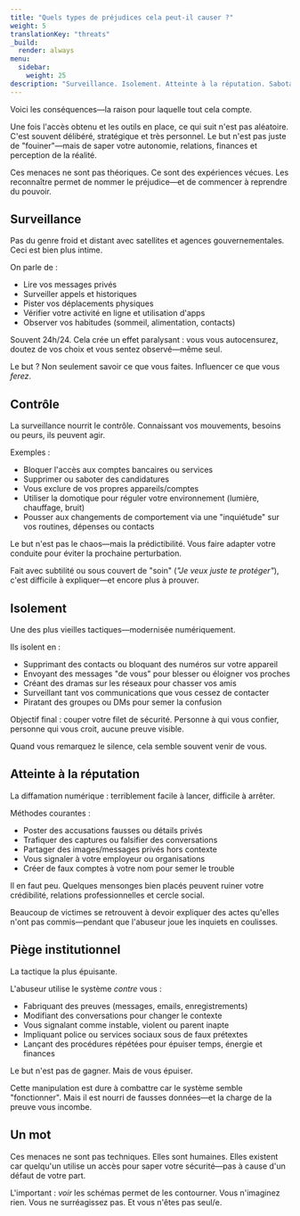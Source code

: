 ```yaml
---
title: "Quels types de préjudices cela peut-il causer ?"
weight: 5
translationKey: "threats"
_build:
  render: always
menu:
  sidebar:
    weight: 25
description: "Surveillance. Isolement. Atteinte à la réputation. Sabotage financier. Ce n'est pas qu'un téléphone piraté—c'est votre indépendance qui est grignotée."
---
```


Voici les conséquences—la raison pour laquelle tout cela compte.

Une fois l'accès obtenu et les outils en place, ce qui suit n'est pas aléatoire. C'est souvent délibéré, stratégique et très personnel. Le but n'est pas juste de "fouiner"—mais de saper votre autonomie, relations, finances et perception de la réalité.

Ces menaces ne sont pas théoriques. Ce sont des expériences vécues. Les reconnaître permet de nommer le préjudice—et de commencer à reprendre du pouvoir.

## Surveillance

Pas du genre froid et distant avec satellites et agences gouvernementales. Ceci est bien plus intime.

On parle de :

* Lire vos messages privés
* Surveiller appels et historiques
* Pister vos déplacements physiques
* Vérifier votre activité en ligne et utilisation d'apps
* Observer vos habitudes (sommeil, alimentation, contacts)

Souvent 24h/24. Cela crée un effet paralysant : vous vous autocensurez, doutez de vos choix et vous sentez observé—même seul.

Le but ? Non seulement savoir ce que vous faites. Influencer ce que vous *ferez*.

## Contrôle

La surveillance nourrit le contrôle. Connaissant vos mouvements, besoins ou peurs, ils peuvent agir.

Exemples :

* Bloquer l'accès aux comptes bancaires ou services
* Supprimer ou saboter des candidatures
* Vous exclure de vos propres appareils/comptes
* Utiliser la domotique pour réguler votre environnement (lumière, chauffage, bruit)
* Pousser aux changements de comportement via une "inquiétude" sur vos routines, dépenses ou contacts

Le but n'est pas le chaos—mais la prédictibilité. Vous faire adapter votre conduite pour éviter la prochaine perturbation.

Fait avec subtilité ou sous couvert de "soin" (*"Je veux juste te protéger"*), c'est difficile à expliquer—et encore plus à prouver.

## Isolement

Une des plus vieilles tactiques—modernisée numériquement.

Ils isolent en :

* Supprimant des contacts ou bloquant des numéros sur votre appareil
* Envoyant des messages "de vous" pour blesser ou éloigner vos proches
* Créant des dramas sur les réseaux pour chasser vos amis
* Surveillant tant vos communications que vous cessez de contacter
* Piratant des groupes ou DMs pour semer la confusion

Objectif final : couper votre filet de sécurité. Personne à qui vous confier, personne qui vous croit, aucune preuve visible.

Quand vous remarquez le silence, cela semble souvent venir de vous.

## Atteinte à la réputation

La diffamation numérique : terriblement facile à lancer, difficile à arrêter.

Méthodes courantes :

* Poster des accusations fausses ou détails privés
* Trafiquer des captures ou falsifier des conversations
* Partager des images/messages privés hors contexte
* Vous signaler à votre employeur ou organisations
* Créer de faux comptes à votre nom pour semer le trouble

Il en faut peu. Quelques mensonges bien placés peuvent ruiner votre crédibilité, relations professionnelles et cercle social.

Beaucoup de victimes se retrouvent à devoir expliquer des actes qu'elles n'ont pas commis—pendant que l'abuseur joue les inquiets en coulisses.

## Piège institutionnel

La tactique la plus épuisante.

L'abuseur utilise le système *contre* vous :

* Fabriquant des preuves (messages, emails, enregistrements)
* Modifiant des conversations pour changer le contexte
* Vous signalant comme instable, violent ou parent inapte
* Impliquant police ou services sociaux sous de faux prétextes
* Lançant des procédures répétées pour épuiser temps, énergie et finances

Le but n'est pas de gagner. Mais de vous épuiser.

Cette manipulation est dure à combattre car le système semble "fonctionner". Mais il est nourri de fausses données—et la charge de la preuve vous incombe.

## Un mot

Ces menaces ne sont pas techniques. Elles sont humaines.
Elles existent car quelqu'un utilise un accès pour saper votre sécurité—pas à cause d'un défaut de votre part.

L'important : *voir* les schémas permet de les contourner.
Vous n'imaginez rien. Vous ne surréagissez pas. Et vous n'êtes pas seul/e.
